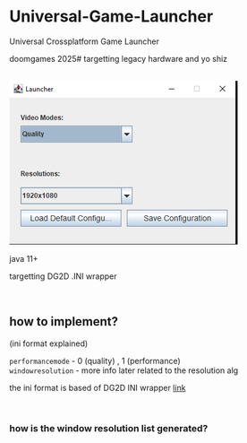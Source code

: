 # Universal-Game-Launcher
Universal Crossplatform Game Launcher
<br>
<p>doomgames 2025# targetting legacy hardware and yo shiz</p>
<br>
<img src="image.png"></img>
<br>
<p>java 11+</p>
<p>targetting DG2D .INI wrapper</p>
<br>

## how to implement?

(ini format explained)

```performancemode``` - 0 (quality) , 1 (performance) <br>
```windowresolution``` - more info later related to the resolution alg

the ini format is based of DG2D INI wrapper <a href="https://github.com/shadow9owo/DG2D/tree/main/ini">link</a>

<br>

### how is the window resolution list generated?

